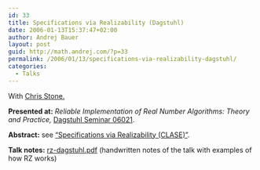 ```yaml
---
id: 33
title: Specifications via Realizability (Dagstuhl)
date: 2006-01-13T15:37:47+02:00
author: Andrej Bauer
layout: post
guid: http://math.andrej.com/?p=33
permalink: /2006/01/13/specifications-via-realizability-dagstuhl/
categories:
  - Talks
---
```

With [Chris Stone.](http://www.cs.hmc.edu/~stone/)

**Presented at:** _Reliable Implementation of Real Number Algorithms: Theory and Practice,_ [Dagstuhl Seminar 06021](http://www.dagstuhl.de/06021/). 

**Abstract:** see [&#8220;Specifications via Realizability (CLASE)&#8221;](/2005/04/09/specifications-via-realizability/).

**Talk notes:** [rz-dagstuhl.pdf](/data/rz-dagstuhl.pdf) (handwritten notes of the talk with examples of how RZ works)